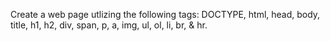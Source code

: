 Create a web page utlizing the following tags: DOCTYPE, html, head, body, title, h1, h2, div, span, p, a, img, ul, ol, li, br, & hr.
